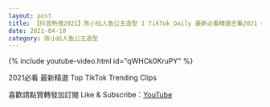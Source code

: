 ```yaml
---
layout: post
title: 【抖音熱搜2021】陈小纭人鱼公主造型 1 TikTok Daily 最新必看精選合集2021 04 10
date: 2021-04-10
category: 陈小纭人鱼公主造型
---
```


{% include youtube-video.html id="qWHCk0KruPY" %}

2021必看 最新精選 Top TikTok Trending Clips

喜歡請點贊轉發加訂閱 Like & Subscribe：[YouTube](https://www.youtube.com/channel/UCAoR7VcanIPd04uEq_GIylA/videos)

